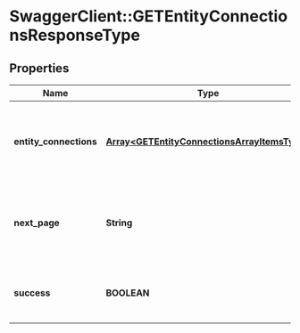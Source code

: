 # SwaggerClient::GETEntityConnectionsResponseType

## Properties
Name | Type | Description | Notes
------------ | ------------- | ------------- | -------------
**entity_connections** | [**Array&lt;GETEntityConnectionsArrayItemsType&gt;**](GETEntityConnectionsArrayItemsType.md) | Container for one or more connections that are related to the entity.  | [optional] 
**next_page** | **String** | URL to retrieve the next page of the response if it exists; otherwise absent.  | [optional] 
**success** | **BOOLEAN** | Returns &#x60;true&#x60; if the request was processed successfully.  | [optional] 


